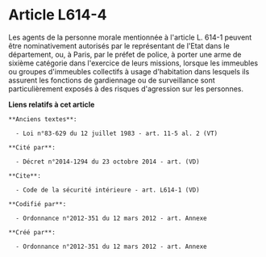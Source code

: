 # Article L614-4

Les agents de la personne morale mentionnée à l'article L. 614-1 peuvent être nominativement autorisés par le représentant de
l'Etat dans le département, ou, à Paris, par le préfet de police, à porter une arme de sixième catégorie dans l'exercice de
leurs missions, lorsque les immeubles ou groupes d'immeubles collectifs à usage d'habitation dans lesquels ils assurent les
fonctions de gardiennage ou de surveillance sont particulièrement exposés à des risques d'agression sur les personnes.

**Liens relatifs à cet article**

	**Anciens textes**:

	  - Loi n°83-629 du 12 juillet 1983 - art. 11-5 al. 2 (VT)

	**Cité par**:

	  - Décret n°2014-1294 du 23 octobre 2014 - art. (VD)

	**Cite**:

	  - Code de la sécurité intérieure - art. L614-1 (VD)

	**Codifié par**:

	  - Ordonnance n°2012-351 du 12 mars 2012 - art. Annexe

	**Créé par**:

	  - Ordonnance n°2012-351 du 12 mars 2012 - art. Annexe
